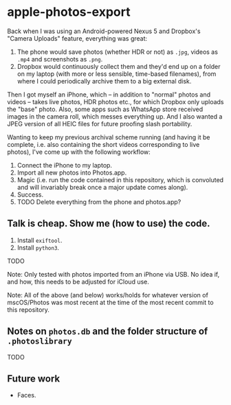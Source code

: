 # apple-photos-export

Back when I was using an Android-powered Nexus 5 and Dropbox's "Camera Uploads" feature, everything was great:

1. The phone would save photos (whether HDR or not) as `.jpg`, videos as `.mp4` and screenshots as `.png`.
2. Dropbox would continuously collect them and they'd end up on a folder on my laptop (with more or less sensible, time-based filenames), from where I could periodically archive them to a big external disk.

Then I got myself an iPhone, which – in addition to "normal" photos and videos – takes live photos, HDR photos etc., for which Dropbox only uploads the "base" photo. Also, some apps such as WhatsApp store received images in the camera roll, which messes everything up. And I also wanted a JPEG version of all HEIC files for future proofing slash portability.

Wanting to keep my previous archival scheme running (and having it be complete, i.e. also containing the short videos corresponding to live photos), I've come up with the following workflow:

1. Connect the iPhone to my laptop.
2. Import all new photos into Photos.app.
3. Magic (i.e. run the code contained in this repository, which is convoluted and will invariably break once a major update comes along).
4. Success.
5. TODO Delete everything from the phone and photos.app?


## Talk is cheap. Show me (how to use) the code.

1. Install `exiftool`.
2. Install `python3`.

TODO

Note: Only tested with photos imported from an iPhone via USB. No idea if, and how, this needs to be adjusted for iCloud use.

Note: All of the above (and below) works/holds for whatever version of mscOS/Photos was most recent at the time of the most recent commit to this repository.


## Notes on `photos.db` and the folder structure of `.photoslibrary`

TODO


## Future work

* Faces.

